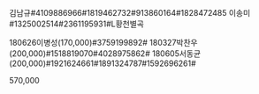 김남규#4109886966#1819462732#913860164#1828472485
이송미#1325002514#2361195931#L황천별곡

180626이병성(170,000)#3759199892#
180327박찬우(200,000)#1518819070#4028975862#
180605서동균(200,000)#1921624661#1891324787#1592696261#

570,000
